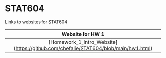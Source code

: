 # STAT604
Links to websites for STAT604

|Website for HW 1|
|:---------------:|
|[Homework_1_Intro_Website] (https://github.com/chefalie/STAT604/blob/main/hw1.html)|
